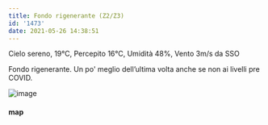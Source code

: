 ```yaml
---
title: Fondo rigenerante (Z2/Z3)
id: '1473'
date: 2021-05-26 14:38:51
---
```


Cielo sereno, 19°C, Percepito 16°C, Umidità 48%, Vento 3m/s da SSO

Fondo rigenerante. Un po' meglio dell’ultima volta anche se non ai livelli pre COVID.

![image](/images/2021/08/20210526-activity-map.png)

#### map